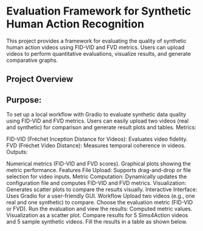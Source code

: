 # Evaluation Framework for Synthetic Human Action Recognition
This project provides a framework for evaluating the quality of synthetic human action videos using FID-VID and FVD metrics. Users can upload videos to perform quantitative evaluations, visualize results, and generate comparative graphs.

## Project Overview
## Purpose:

To set up a local workflow with Gradio to evaluate synthetic data quality using FID-VID and FVD metrics.
Users can easily upload two videos (real and synthetic) for comparison and generate result plots and tables.
Metrics:

FID-VID (Fréchet Inception Distance for Videos): Evaluates video fidelity.
FVD (Fréchet Video Distance): Measures temporal coherence in videos.
Outputs:

Numerical metrics (FID-VID and FVD scores).
Graphical plots showing the metric performance.
Features
File Upload: Supports drag-and-drop or file selection for video inputs.
Metric Computation: Dynamically updates the configuration file and computes FID-VID and FVD metrics.
Visualization: Generates scatter plots to compare the results visually.
Interactive Interface: Uses Gradio for a user-friendly GUI.
Workflow
Upload two videos (e.g., one real and one synthetic) to compare.
Choose the evaluation metric (FID-VID or FVD).
Run the evaluation and view the results:
Computed metric values.
Visualization as a scatter plot.
Compare results for 5 Sims4Action videos and 5 sample synthetic videos. Fill the results in a table as shown below.
